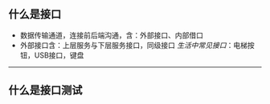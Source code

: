 ## 什么是接口
- 数据传输通道，连接前后端沟通，含：外部接口、内部借口
- 外部接口含：上层服务与下层服务接口，同级接口
*生活中常见接口*：电梯按钮，USB接口，键盘
---
## 什么是接口测试
